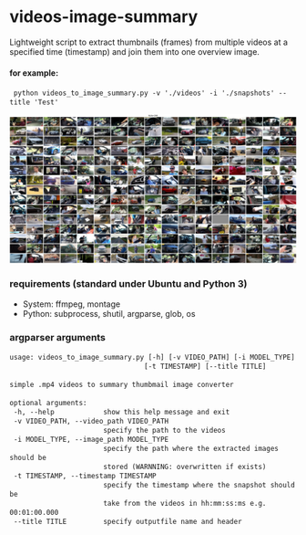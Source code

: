# videos-image-summary
Lightweight script to extract thumbnails (frames) from multiple videos at a specified time (timestamp) and join them into one overview image.

#### for example:
  ```
   python videos_to_image_summary.py -v './videos' -i './snapshots' --title 'Test'
```

 ![GitHub Logo](/output_compressed.jpeg)
### requirements (standard under Ubuntu and Python 3)
* System: ffmpeg, montage
* Python: subprocess, shutil, argparse, glob, os

### argparser arguments
 ```
usage: videos_to_image_summary.py [-h] [-v VIDEO_PATH] [-i MODEL_TYPE]
                                  [-t TIMESTAMP] [--title TITLE]

simple .mp4 videos to summary thumbmail image converter

optional arguments:
  -h, --help            show this help message and exit
  -v VIDEO_PATH, --video_path VIDEO_PATH
                        specify the path to the videos
  -i MODEL_TYPE, --image_path MODEL_TYPE
                        specify the path where the extracted images should be
                        stored (WARNNING: overwritten if exists)
  -t TIMESTAMP, --timestamp TIMESTAMP
                        specify the timestamp where the snapshot should be
                        take from the videos in hh:mm:ss:ms e.g. 00:01:00.000
  --title TITLE         specify outputfile name and header
 ```

